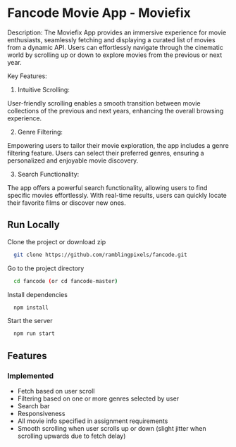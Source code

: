 # Fancode Movie App - Moviefix

Description:
The Moviefix App provides an immersive experience for movie enthusiasts, seamlessly fetching and displaying a curated list of movies from a dynamic API. Users can effortlessly navigate through the cinematic world by scrolling up or down to explore movies from the previous or next year.

Key Features:

1. Intuitive Scrolling:

User-friendly scrolling enables a smooth transition between movie collections of the previous and next years, enhancing the overall browsing experience.

2. Genre Filtering:

Empowering users to tailor their movie exploration, the app includes a genre filtering feature. Users can select their preferred genres, ensuring a personalized and enjoyable movie discovery.

3. Search Functionality:

The app offers a powerful search functionality, allowing users to find specific movies effortlessly. With real-time results, users can quickly locate their favorite films or discover new ones.

## Run Locally

Clone the project or download zip

```bash
  git clone https://github.com/ramblingpixels/fancode.git
```

Go to the project directory

```bash
  cd fancode (or cd fancode-master)
```

Install dependencies

```bash
  npm install
```

Start the server

```bash
  npm run start
```

## Features

### Implemented

- Fetch based on user scroll
- Filtering based on one or more genres selected by user
- Search bar
- Responsiveness
- All movie info specified in assignment requirements
- Smooth scrolling when user scrolls up or down (slight jitter when scrolling upwards due to fetch delay)


